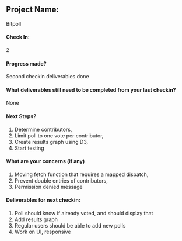 ## Project Name:

Bitpoll

#### Check In:

2

#### Progress made?

Second checkin deliverables done

#### What deliverables still need to be completed from your last checkin?

None

#### Next Steps?

1.  Determine contributors,
2.  Limit poll to one vote per contributor,
3.  Create results graph using D3,
4.  Start testing

#### What are your concerns (if any)

1.  Moving fetch function that requires a mapped dispatch,
2.  Prevent double entries of contributors,
3.  Permission denied message

#### Deliverables for next checkin:

1.  Poll should know if already voted, and should display that
2.  Add results graph
3.  Regular users should be able to add new polls
4.  Work on UI, responsive
